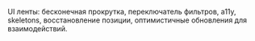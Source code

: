 UI ленты: бесконечная прокрутка, переключатель фильтров, a11y, skeletons, восстановление позиции, оптимистичные обновления для взаимодействий.
